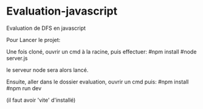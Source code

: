 # Evaluation-javascript
Evaluation de DFS en javascript


Pour Lancer le projet:

Une fois cloné, ouvrir un cmd à la racine, puis effectuer:
#npm install
#node server.js

le serveur node sera alors lancé.

Ensuite, aller dans le dossier evaluation, ouvrir un cmd puis:
#npm install
#npm run dev

(il faut avoir 'vite' d'installé)
